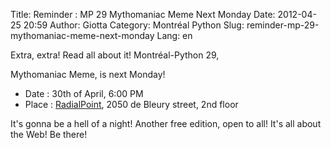 Title: Reminder : MP 29 Mythomaniac Meme Next Monday
Date: 2012-04-25 20:59
Author: Giotta
Category: Montréal Python
Slug: reminder-mp-29-mythomaniac-meme-next-monday
Lang: en

<!--:en-->Extra, extra! Read all about it! Montréal-Python 29,
Mythomaniac Meme, is next Monday!

-   Date : 30th of April, 6:00 PM
-   Place : [RadialPoint][], 2050 de Bleury street, 2nd floor

It's gonna be a hell of a night! Another free edition, open to all! It's
all about the Web! Be there!

  [RadialPoint]: http://bit.ly/JCLo4j

